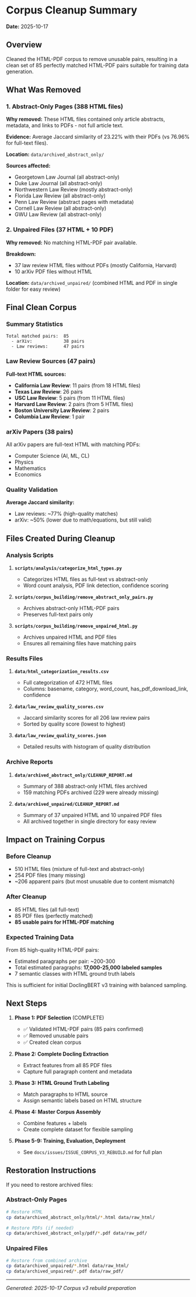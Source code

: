 # Corpus Cleanup Summary

**Date:** 2025-10-17

## Overview

Cleaned the HTML-PDF corpus to remove unusable pairs, resulting in a clean set of 85 perfectly matched HTML-PDF pairs suitable for training data generation.

## What Was Removed

### 1. Abstract-Only Pages (388 HTML files)

**Why removed:** These HTML files contained only article abstracts, metadata, and links to PDFs - not full article text.

**Evidence:** Average Jaccard similarity of 23.22% with their PDFs (vs 76.96% for full-text files).

**Location:** `data/archived_abstract_only/`

**Sources affected:**
- Georgetown Law Journal (all abstract-only)
- Duke Law Journal (all abstract-only)
- Northwestern Law Review (mostly abstract-only)
- Florida Law Review (all abstract-only)
- Penn Law Review (abstract pages with metadata)
- Cornell Law Review (all abstract-only)
- GWU Law Review (all abstract-only)

### 2. Unpaired Files (37 HTML + 10 PDF)

**Why removed:** No matching HTML-PDF pair available.

**Breakdown:**
- 37 law review HTML files without PDFs (mostly California, Harvard)
- 10 arXiv PDF files without HTML

**Location:** `data/archived_unpaired/` (combined HTML and PDF in single folder for easy review)

## Final Clean Corpus

### Summary Statistics

```
Total matched pairs:  85
  - arXiv:            38 pairs
  - Law reviews:      47 pairs
```

### Law Review Sources (47 pairs)

**Full-text HTML sources:**
- **California Law Review**: 11 pairs (from 18 HTML files)
- **Texas Law Review**: 26 pairs
- **USC Law Review**: 5 pairs (from 11 HTML files)
- **Harvard Law Review**: 2 pairs (from 5 HTML files)
- **Boston University Law Review**: 2 pairs
- **Columbia Law Review**: 1 pair

### arXiv Papers (38 pairs)

All arXiv papers are full-text HTML with matching PDFs:
- Computer Science (AI, ML, CL)
- Physics
- Mathematics
- Economics

### Quality Validation

**Average Jaccard similarity:**
- Law reviews: ~77% (high-quality matches)
- arXiv: ~50% (lower due to math/equations, but still valid)

## Files Created During Cleanup

### Analysis Scripts

1. **`scripts/analysis/categorize_html_types.py`**
   - Categorizes HTML files as full-text vs abstract-only
   - Word count analysis, PDF link detection, confidence scoring

2. **`scripts/corpus_building/remove_abstract_only_pairs.py`**
   - Archives abstract-only HTML-PDF pairs
   - Preserves full-text pairs only

3. **`scripts/corpus_building/remove_unpaired_html.py`**
   - Archives unpaired HTML and PDF files
   - Ensures all remaining files have matching pairs

### Results Files

1. **`data/html_categorization_results.csv`**
   - Full categorization of 472 HTML files
   - Columns: basename, category, word_count, has_pdf_download_link, confidence

2. **`data/law_review_quality_scores.csv`**
   - Jaccard similarity scores for all 206 law review pairs
   - Sorted by quality score (lowest to highest)

3. **`data/law_review_quality_scores.json`**
   - Detailed results with histogram of quality distribution

### Archive Reports

1. **`data/archived_abstract_only/CLEANUP_REPORT.md`**
   - Summary of 388 abstract-only HTML files archived
   - 159 matching PDFs archived (229 were already missing)

2. **`data/archived_unpaired/CLEANUP_REPORT.md`**
   - Summary of 37 unpaired HTML and 10 unpaired PDF files
   - All archived together in single directory for easy review

## Impact on Training Corpus

### Before Cleanup

- 510 HTML files (mixture of full-text and abstract-only)
- 254 PDF files (many missing)
- ~206 apparent pairs (but most unusable due to content mismatch)

### After Cleanup

- 85 HTML files (all full-text)
- 85 PDF files (perfectly matched)
- **85 usable pairs for HTML-PDF matching**

### Expected Training Data

From 85 high-quality HTML-PDF pairs:
- Estimated paragraphs per pair: ~200-300
- Total estimated paragraphs: **17,000-25,000 labeled samples**
- 7 semantic classes with HTML ground truth labels

This is sufficient for initial DoclingBERT v3 training with balanced sampling.

## Next Steps

1. **Phase 1: PDF Selection** (COMPLETE)
   - ✅ Validated HTML-PDF pairs (85 pairs confirmed)
   - ✅ Removed unusable pairs
   - ✅ Created clean corpus

2. **Phase 2: Complete Docling Extraction**
   - Extract features from all 85 PDF files
   - Capture full paragraph content and metadata

3. **Phase 3: HTML Ground Truth Labeling**
   - Match paragraphs to HTML source
   - Assign semantic labels based on HTML structure

4. **Phase 4: Master Corpus Assembly**
   - Combine features + labels
   - Create complete dataset for flexible sampling

5. **Phase 5-9: Training, Evaluation, Deployment**
   - See `docs/issues/ISSUE_CORPUS_V3_REBUILD.md` for full plan

## Restoration Instructions

If you need to restore archived files:

### Abstract-Only Pages
```bash
# Restore HTML
cp data/archived_abstract_only/html/*.html data/raw_html/

# Restore PDFs (if needed)
cp data/archived_abstract_only/pdf/*.pdf data/raw_pdf/
```

### Unpaired Files
```bash
# Restore from combined archive
cp data/archived_unpaired/*.html data/raw_html/
cp data/archived_unpaired/*.pdf data/raw_pdf/
```

---

*Generated: 2025-10-17*
*Corpus v3 rebuild preparation*
